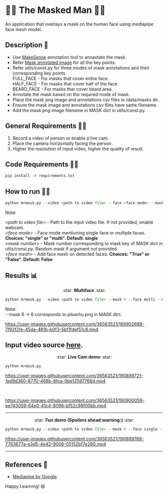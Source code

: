 # 👺😷 The Masked Man 🎃🥸
<p>
An application that overlays a mask on the human face using mediapipe face mesh model.
</p>

## Description :scroll:
* Use [MakeSense](https://www.makesense.ai/) annotation tool to annaotate the mask.
* Refer [Mask annotated image](https://github.com/Logeswaran123/The-Masked-Man/blob/main/data/mask_points_info/gal_gadot_annotated.jpg) for all the key points.
* Refer utils/const.py for three modes of mask annotations and their corresponding key points. <br />
FULL_FACE - For masks that cover entire face. <br />
HALF_FACE - For masks that cover half of the face. <br />
BEARD_FACE - For masks thar cover beard area. <br />
* Annotate the mask based on the required mode of mask.
* Place the mask png image and annotations csv files in /data/masks dir.
* Ensure the mask image and annotations csv files have same filename.
* Add the mask png image filename in MASK dict in utils/const.py.

## General Requirements :mage_man:
1. Record a video of person or enable a live cam.
2. Place the camera horizontally facing the person.
3. Higher the resolution of input video, higher the quality of result.

## Code Requirements :mage_woman:
```python
pip install -r requirements.txt
```

## How to run :running_man:
```python
python mrmask.py --video <path to video file> --face <face mode> --mask <mask number> --mesh <face mesh>
```
Note:<br />

*<path to video file\>* - Path to the input video file. If not provided, enable webcam.<br />
*<face mode\>* - Face mode mentioning single face or multiple faces. <b>Choices: "single" or "multi". Default: single </b><br />
*<mask number\>* - Mask number corresponding to mask key of MASK dict in utils/const.py. Random mask if argument not provided. <br />
*<face mesh\>* - Add face mesh on detected faces. <b>Choices: "True" or "False". Default: False </b><br />

## Results :bar_chart:

<p align="center"> :star: <b> Multiface </b> :star: </p>

```python
python mrmask.py --video <path to video file> --mask 6 --face multi --mesh True
```
Note:<br />
--mask 6 -> 6 corresponds to pikachu.png in MASK dict.

https://user-images.githubusercontent.com/36563521/189902888-7f92f2fe-45da-481b-b0f3-5bf1fdef51c8.mp4

Input video source [here](https://www.pexels.com/video/girl-friends-posing-for-selfies-5935550/).
---

<p align="center"> :star: <b> Live Cam demo </b> :star: </p>

```python
python mrmask.py
```

https://user-images.githubusercontent.com/36563521/190899721-1ed9d360-8770-468b-8fca-0be12597768d.mp4

<br />

https://user-images.githubusercontent.com/36563521/190900059-ee743059-64e0-41c4-8098-bf52c98f00bb.mp4

---

<p align="center"> :star: <b> Fun demo (Spoilers ahead:warning:) </b> :star: </p>

```python
python mrmask.py --video <path to video file> --mask 6 --face single --mesh True
```

https://user-images.githubusercontent.com/36563521/190899766-7763677a-a3d5-4e42-9008-05152bf7e280.mp4

---

## References :page_facing_up:

* [Mediapipe by Google](https://github.com/google/mediapipe).

Happy Learning! 😄
